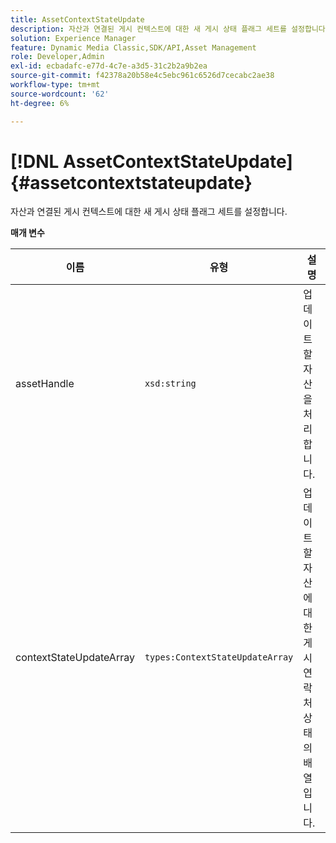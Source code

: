 ```yaml
---
title: AssetContextStateUpdate
description: 자산과 연결된 게시 컨텍스트에 대한 새 게시 상태 플래그 세트를 설정합니다.
solution: Experience Manager
feature: Dynamic Media Classic,SDK/API,Asset Management
role: Developer,Admin
exl-id: ecbadafc-e77d-4c7e-a3d5-31c2b2a9b2ea
source-git-commit: f42378a20b58e4c5ebc961c6526d7cecabc2ae38
workflow-type: tm+mt
source-wordcount: '62'
ht-degree: 6%

---
```


# [!DNL AssetContextStateUpdate]{#assetcontextstateupdate}

자산과 연결된 게시 컨텍스트에 대한 새 게시 상태 플래그 세트를 설정합니다.

**매개 변수**

| 이름 | 유형 | 설명 |
|---|---|---|
| assetHandle | `xsd:string` | 업데이트할 자산을 처리합니다. |
| contextStateUpdateArray | `types:ContextStateUpdateArray` | 업데이트할 자산에 대한 게시 연락처 상태의 배열입니다. |
